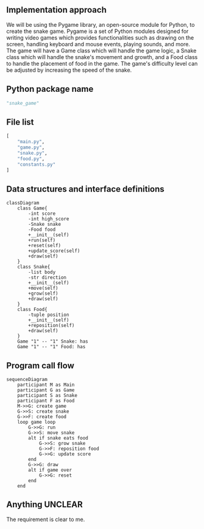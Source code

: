 ## Implementation approach
We will be using the Pygame library, an open-source module for Python, to create the snake game. Pygame is a set of Python modules designed for writing video games which provides functionalities such as drawing on the screen, handling keyboard and mouse events, playing sounds, and more. The game will have a Game class which will handle the game logic, a Snake class which will handle the snake's movement and growth, and a Food class to handle the placement of food in the game. The game's difficulty level can be adjusted by increasing the speed of the snake.

## Python package name
```python
"snake_game"
```

## File list
```python
[
    "main.py",
    "game.py",
    "snake.py",
    "food.py",
    "constants.py"
]
```

## Data structures and interface definitions
```mermaid
classDiagram
    class Game{
        -int score
        -int high_score
        -Snake snake
        -Food food
        +__init__(self)
        +run(self)
        +reset(self)
        +update_score(self)
        +draw(self)
    }
    class Snake{
        -list body
        -str direction
        +__init__(self)
        +move(self)
        +grow(self)
        +draw(self)
    }
    class Food{
        -tuple position
        +__init__(self)
        +reposition(self)
        +draw(self)
    }
    Game "1" -- "1" Snake: has
    Game "1" -- "1" Food: has
```

## Program call flow
```mermaid
sequenceDiagram
    participant M as Main
    participant G as Game
    participant S as Snake
    participant F as Food
    M->>G: create game
    G->>S: create snake
    G->>F: create food
    loop game loop
        G->>G: run
        G->>S: move snake
        alt if snake eats food
            G->>S: grow snake
            G->>F: reposition food
            G->>G: update score
        end
        G->>G: draw
        alt if game over
            G->>G: reset
        end
    end
```

## Anything UNCLEAR
The requirement is clear to me.